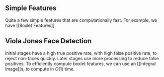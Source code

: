 ## Simple Features
Quite a few simple features that are computationally fast. For example, we have [[Boxlet Features]]. 
## Viola Jones Face Detection
Initial stages have a high true positive rate, with high false positive rate, to reject non-faces quickly. Later stages use more processing to reduce false positives. 
To efficiently compute boxlet features, we can use an [[Integral Image]]s, to compute in $O(1)$ time. 